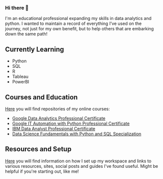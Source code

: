### Hi there 👋

I'm an educational professional expanding my skills in data analytics and python. I wanted to maintain a record of everything I've used on the journey, not just for my own benefit, but to help others that are embarking down the same path!

## Currently Learning

- Python
- SQL
- R
- Tableau
- PowerBI

## Courses and Education

[Here](https://github.com/oxbar?tab=repositories) you will find repositories of my online courses:

- [Google Data Analytics Professional Certificate](https://github.com/oxbar/course-google-data-analytics)
- [Google IT Automation with Python Professional Certificate](https://github.com/oxbar/course-google-it-automation)
- [IBM Data Analyst Professional Certificate](https://github.com/oxbar/course-ibm-data-analyst)
- [Data Science Fundamentals with Python and SQL Specialization](https://github.com/oxbar/course-data-science-fundamentals-python-sql)

## Resources and Setup

[Here](https://github.com/oxbar/course-resources) you will find information on how I set up my workspace and links to various resources, sites, social posts and guides I've found useful. Might be helpful if you're starting out, like me!

<!-- 

TO BE DONE ONE DAY

Intro (A banner one day, visitors, follow)
Courses (Eventually "What I'm Doing" and "What I've Done"
Resources and Setup
## Projects
## Stats
<img height="180em" src="https://github-readme-stats.vercel.app/api?username=oxbar&show_icons=true&hide_border=true&&count_private=true&include_all_commits=true" />
## About Me
## Contact Me

-->
